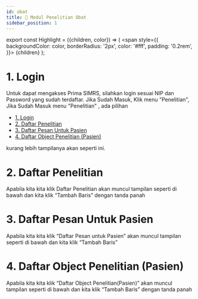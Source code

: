 ```yaml
---
id: obat
title: 💊 Modul Penelitian Obat 
sidebar_position: 1
---
```


export const Highlight = ({children, color}) => (
  <span
    style={{
      backgroundColor: color,
      borderRadius: '2px',
      color: '#fff',
      padding: '0.2rem',
    }}>
    {children}
  </span>
);


# 1. Login

Untuk dapat mengakses Prima SIMRS, silahkan login sesuai NIP dan Password yang sudah terdaftar. Jika Sudah Masuk, Klik menu "Penelitian", Jika Sudah Masuk menu "Penelitian" , ada pilihan 

- [1. Login](#1-login)
- [2. Daftar Penelitian](#2-daftar-penelitian)
- [3. Daftar Pesan Untuk Pasien](#3-daftar-pesan-untuk-pasien)
- [4. Daftar Object Penelitian (Pasien)](#4-daftar-object-penelitian-pasien)

kurang lebih tampilanya akan seperti ini.


# 2. Daftar Penelitian

Apabila kita kita klik Daftar Penelitian akan muncul tampilan seperti di bawah dan kita klik “Tambah Baris” dengan tanda panah

# 3. Daftar Pesan Untuk Pasien

Apabila kita kita klik “Daftar Pesan untuk Pasien” akan muncul tampilan seperti di bawah dan kita klik “Tambah Baris”

# 4. Daftar Object Penelitian (Pasien)

Apabila kita kita klik “Daftar Object Penelitian(Pasien)” akan muncul tampilan seperti di bawah dan kita klik “Tambah Baris” dengan tanda panah